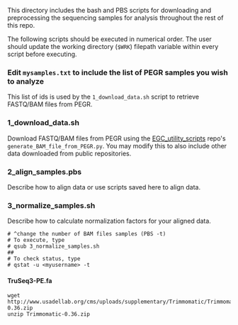 

This directory includes the bash and PBS scripts for downloading and preprocessing the sequencing samples for analysis throughout the rest of this repo.


The following scripts should be executed in numerical order. The user should update the working directory (`$WRK`) filepath variable within every script before executing.

### Edit `mysamples.txt` to include the list of PEGR samples you wish to analyze
This list of ids is used by the `1_download_data.sh` script to retrieve FASTQ/BAM files from PEGR.

### 1_download_data.sh
Download FASTQ/BAM files from PEGR using the [EGC_utility_scripts](https://github.com/CEGRcode/EGC_utility_scripts) repo's `generate_BAM_file_from_PEGR.py`. You may modify this to also include other data downloaded from public repositories.

### 2_align_samples.pbs
Describe how to align data or use scripts saved here to align data.

### 3_normalize_samples.sh
Describe how to calculate normalization factors for your aligned data.

```
# ^change the number of BAM files samples (PBS -t)
# To execute, type
# qsub 3_normalize_samples.sh
##
# To check status, type
# qstat -u <myusername> -t
```

#### TruSeq3-PE.fa

```
wget http://www.usadellab.org/cms/uploads/supplementary/Trimmomatic/Trimmomatic-0.36.zip
unzip Trimmomatic-0.36.zip
```
